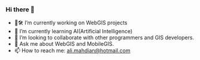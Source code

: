 ### Hi there 👋

- 🔭🛠 I’m currently working on WebGIS projects
- 🌱 I’m currently learning AI(Artificial Intelligence)
- 👯  I’m looking to collaborate with other programmers and GIS developers.
- 💬 Ask me about WebGIS and MobileGIS.
- 📫 How to reach me: ali.mahdian@hotmail.com

<!--
**AliMahdianGIS/AliMahdianGIS** is a ✨ _special_ ✨ repository because its `README.md` (this file) appears on your GitHub profile.

Here are some ideas to get you started:

- 🔭 I’m currently working on ...
- 🌱 I’m currently learning ...
- 👯 I’m looking to collaborate on ...
- 🤔 I’m looking for help with ...
- 💬 Ask me about ...
- 📫 How to reach me: ...
- 😄 Pronouns: ...
- ⚡ Fun fact: ...
-->
